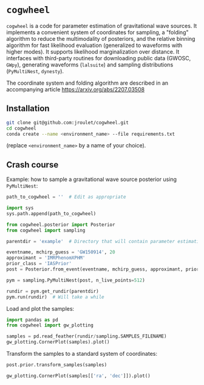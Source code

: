 # `cogwheel`

`cogwheel` is a code for parameter estimation of gravitational wave sources.
It implements a convenient system of coordinates for sampling, a "folding" algorithm to reduce the multimodality of posteriors, and the relative binning algorithm for fast likelihood evaluation (generalized to waveforms with higher modes).
It supports likelihood marginalization over distance.
It interfaces with third-party routines for downloading public data (GWOSC, `GWpy`), generating waveforms (`lalsuite`) and sampling distributions (`PyMultiNest`, `dynesty`).

The coordinate system and folding algorithm are described in an accompanying article https://arxiv.org/abs/2207.03508

## Installation
```bash
git clone git@github.com:jroulet/cogwheel.git
cd cogwheel
conda create --name <environment_name> --file requirements.txt
```
(replace `<environment_name>` by a name of your choice).


## Crash course

Example: how to sample a gravitational wave source posterior using `PyMultiNest`:
```python
path_to_cogwheel = ''  # Edit as appropriate

import sys
sys.path.append(path_to_cogwheel)

from cogwheel.posterior import Posterior
from cogwheel import sampling

parentdir = 'example'  # Directory that will contain parameter estimation runs

eventname, mchirp_guess = 'GW150914', 20
approximant = 'IMRPhenomXPHM'
prior_class = 'IASPrior'
post = Posterior.from_event(eventname, mchirp_guess, approximant, prior_class)

pym = sampling.PyMultiNest(post, n_live_points=512)

rundir = pym.get_rundir(parentdir)
pym.run(rundir)  # Will take a while
```
Load and plot the samples:
```python
import pandas as pd
from cogwheel import gw_plotting

samples = pd.read_feather(rundir/sampling.SAMPLES_FILENAME)
gw_plotting.CornerPlot(samples).plot()
```
Transform the samples to a standard system of coordinates:
```python
post.prior.transform_samples(samples)

gw_plotting.CornerPlot(samples[['ra', 'dec']]).plot()
```

